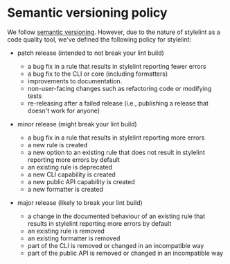 # Semantic versioning policy

We follow [semantic versioning](http://semver.org). However, due to the nature of stylelint as a code quality tool, we've defined the following policy for stylelint:

-   patch release (intended to not break your lint build)
    -   a bug fix in a rule that results in stylelint reporting fewer errors
    -   a bug fix to the CLI or core (including formatters)
    -   improvements to documentation.
    -   non-user-facing changes such as refactoring code or modifying tests
    -   re-releasing after a failed release (i.e., publishing a release that doesn't work for anyone)

-   minor release (might break your lint build)
    -   a bug fix in a rule that results in stylelint reporting more errors
    -   a new rule is created
    -   a new option to an existing rule that does not result in stylelint reporting more errors by default
    -   an existing rule is deprecated
    -   a new CLI capability is created
    -   a new public API capability is created
    -   a new formatter is created

-   major release (likely to break your lint build)
    -   a change in the documented behaviour of an existing rule that results in stylelint reporting more errors by default
    -   an existing rule is removed
    -   an existing formatter is removed
    -   part of the CLI is removed or changed in an incompatible way
    -   part of the public API is removed or changed in an incompatible way
